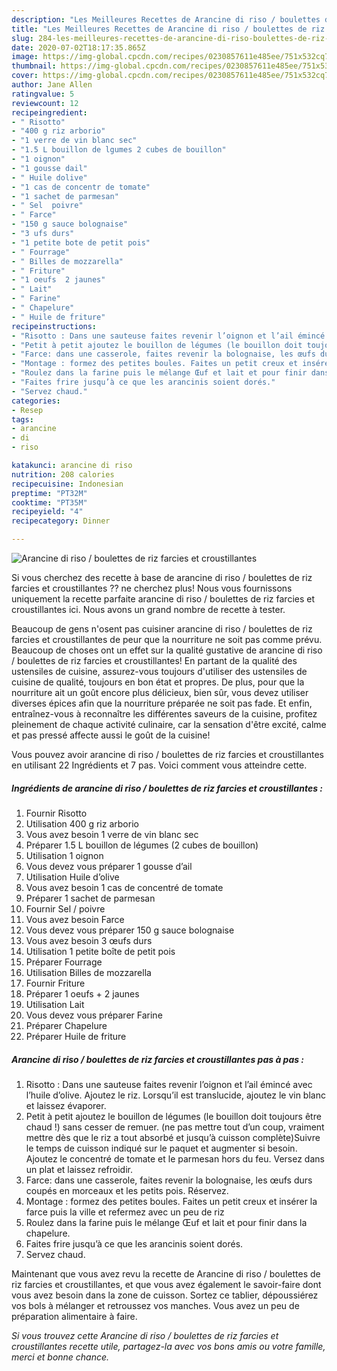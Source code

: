 ```yaml
---
description: "Les Meilleures Recettes de Arancine di riso / boulettes de riz farcies et croustillantes"
title: "Les Meilleures Recettes de Arancine di riso / boulettes de riz farcies et croustillantes"
slug: 284-les-meilleures-recettes-de-arancine-di-riso-boulettes-de-riz-farcies-et-croustillantes
date: 2020-07-02T18:17:35.865Z
image: https://img-global.cpcdn.com/recipes/0230857611e485ee/751x532cq70/arancine-di-riso-boulettes-de-riz-farcies-et-croustillantes-photo-principale-de-la-recette.jpg
thumbnail: https://img-global.cpcdn.com/recipes/0230857611e485ee/751x532cq70/arancine-di-riso-boulettes-de-riz-farcies-et-croustillantes-photo-principale-de-la-recette.jpg
cover: https://img-global.cpcdn.com/recipes/0230857611e485ee/751x532cq70/arancine-di-riso-boulettes-de-riz-farcies-et-croustillantes-photo-principale-de-la-recette.jpg
author: Jane Allen
ratingvalue: 5
reviewcount: 12
recipeingredient:
- " Risotto"
- "400 g riz arborio"
- "1 verre de vin blanc sec"
- "1.5 L bouillon de lgumes 2 cubes de bouillon"
- "1 oignon"
- "1 gousse dail"
- " Huile dolive"
- "1 cas de concentr de tomate"
- "1 sachet de parmesan"
- " Sel  poivre"
- " Farce"
- "150 g sauce bolognaise"
- "3 ufs durs"
- "1 petite bote de petit pois"
- " Fourrage"
- " Billes de mozzarella"
- " Friture"
- "1 oeufs  2 jaunes"
- " Lait"
- " Farine"
- " Chapelure"
- " Huile de friture"
recipeinstructions:
- "Risotto : Dans une sauteuse faites revenir l’oignon et l’ail émincé avec l’huile d’olive. Ajoutez le riz. Lorsqu’il est translucide, ajoutez le vin blanc et laissez évaporer."
- "Petit à petit ajoutez le bouillon de légumes (le bouillon doit toujours être chaud !) sans cesser de remuer. (ne pas mettre tout d’un coup, vraiment mettre dès que le riz a tout absorbé et jusqu’à cuisson complète)Suivre le temps de cuisson indiqué sur le paquet et augmenter si besoin. Ajoutez le concentré de tomate et le parmesan hors du feu. Versez dans un plat et laissez refroidir."
- "Farce: dans une casserole, faites revenir la bolognaise, les œufs durs coupés en morceaux et les petits pois. Réservez."
- "Montage : formez des petites boules. Faites un petit creux et insérer la farce puis la ville et refermez avec un peu de riz"
- "Roulez dans la farine puis le mélange Œuf et lait et pour finir dans la chapelure."
- "Faites frire jusqu’à ce que les arancinis soient dorés."
- "Servez chaud."
categories:
- Resep
tags:
- arancine
- di
- riso

katakunci: arancine di riso 
nutrition: 208 calories
recipecuisine: Indonesian
preptime: "PT32M"
cooktime: "PT35M"
recipeyield: "4"
recipecategory: Dinner

---
```



![Arancine di riso / boulettes de riz farcies et croustillantes](https://img-global.cpcdn.com/recipes/0230857611e485ee/751x532cq70/arancine-di-riso-boulettes-de-riz-farcies-et-croustillantes-photo-principale-de-la-recette.jpg)

Si vous cherchez des recette à base de arancine di riso / boulettes de riz farcies et croustillantes ?? ne cherchez plus! Nous vous fournissons uniquement la recette parfaite arancine di riso / boulettes de riz farcies et croustillantes ici. Nous avons un grand nombre de recette à tester.

Beaucoup de gens n'osent pas cuisiner arancine di riso / boulettes de riz farcies et croustillantes de peur que la nourriture ne soit pas comme prévu. Beaucoup de choses ont un effet sur la qualité gustative de arancine di riso / boulettes de riz farcies et croustillantes! En partant de la qualité des ustensiles de cuisine, assurez-vous toujours d'utiliser des ustensiles de cuisine de qualité, toujours en bon état et propres. De plus, pour que la nourriture ait un goût encore plus délicieux, bien sûr, vous devez utiliser diverses épices afin que la nourriture préparée ne soit pas fade. Et enfin, entraînez-vous à reconnaître les différentes saveurs de la cuisine, profitez pleinement de chaque activité culinaire, car la sensation d'être excité, calme et pas pressé affecte aussi le goût de la cuisine!

<!--inarticleads1-->

Vous pouvez avoir arancine di riso / boulettes de riz farcies et croustillantes en utilisant 22 Ingrédients et 7 pas. Voici comment vous atteindre cette.

##### Ingrédients de arancine di riso / boulettes de riz farcies et croustillantes :

1. Fournir  Risotto
1. Utilisation 400 g riz arborio
1. Vous avez besoin 1 verre de vin blanc sec
1. Préparer 1.5 L bouillon de légumes (2 cubes de bouillon)
1. Utilisation 1 oignon
1. Vous devez vous préparer 1 gousse d’ail
1. Utilisation  Huile d’olive
1. Vous avez besoin 1 cas de concentré de tomate
1. Préparer 1 sachet de parmesan
1. Fournir  Sel / poivre
1. Vous avez besoin  Farce
1. Vous devez vous préparer 150 g sauce bolognaise
1. Vous avez besoin 3 œufs durs
1. Utilisation 1 petite boîte de petit pois
1. Préparer  Fourrage
1. Utilisation  Billes de mozzarella
1. Fournir  Friture
1. Préparer 1 oeufs + 2 jaunes
1. Utilisation  Lait
1. Vous devez vous préparer  Farine
1. Préparer  Chapelure
1. Préparer  Huile de friture




<!--inarticleads2-->

##### Arancine di riso / boulettes de riz farcies et croustillantes pas à pas :

1. Risotto : Dans une sauteuse faites revenir l’oignon et l’ail émincé avec l’huile d’olive. Ajoutez le riz. Lorsqu’il est translucide, ajoutez le vin blanc et laissez évaporer.
1. Petit à petit ajoutez le bouillon de légumes (le bouillon doit toujours être chaud !) sans cesser de remuer. (ne pas mettre tout d’un coup, vraiment mettre dès que le riz a tout absorbé et jusqu’à cuisson complète)Suivre le temps de cuisson indiqué sur le paquet et augmenter si besoin. Ajoutez le concentré de tomate et le parmesan hors du feu. Versez dans un plat et laissez refroidir.
1. Farce: dans une casserole, faites revenir la bolognaise, les œufs durs coupés en morceaux et les petits pois. Réservez.
1. Montage : formez des petites boules. Faites un petit creux et insérer la farce puis la ville et refermez avec un peu de riz
1. Roulez dans la farine puis le mélange Œuf et lait et pour finir dans la chapelure.
1. Faites frire jusqu’à ce que les arancinis soient dorés.
1. Servez chaud.




<!--inarticleads1-->

<p>
Maintenant que vous avez revu la recette de Arancine di riso / boulettes de riz farcies et croustillantes, et que vous avez également le savoir-faire dont vous avez besoin dans la zone de cuisson. Sortez ce tablier, dépoussiérez vos bols à mélanger et retroussez vos manches. Vous avez un peu de préparation alimentaire à faire.
</p>

<p>
<i>Si vous trouvez cette Arancine di riso / boulettes de riz farcies et croustillantes recette utile, partagez-la avec vos bons amis ou votre famille, merci et bonne chance.</i>
</p>
